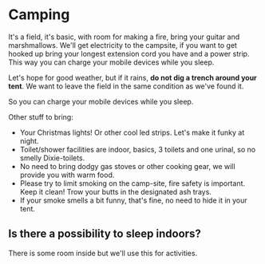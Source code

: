 
# Camping


It's a field, it's basic, with room for making a fire, bring your guitar and marshmallows. We'll get electricity to the campsite, if you want to get hooked up bring your longest extension cord you have and a power strip. This way you can charge your mobile devices while you sleep.

Let's hope for good weather, but if it rains, **do not dig a trench around your tent**. We want to leave the field in the same condition as we've found it.

So you can charge your mobile devices while you sleep. 

Other stuff to bring:

* Your Christmas lights!  Or other cool led strips. Let's make it funky at night.
* Toilet/shower facilities are indoor, basics, 3 toilets and one urinal, so no smelly Dixie-toilets. 
* No need to bring dodgy gas stoves or other cooking gear, we will provide you with warm food.
* Please try to limit smoking on the camp-site, fire safety is important. Keep it clean! Trow your butts in the designated ash trays.
* If your smoke smells a bit funny, that's fine, no need to hide it in your tent.

## Is there a possibility to sleep indoors?

There is some room inside but we'll use this for activities.